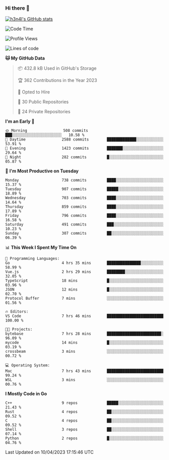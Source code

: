 ### Hi there 👋

[![h3n4l's GitHub stats](https://github-readme-stats.vercel.app/api?username=h3n4l&count_private=true&show_icons=true&theme=radical)](https://github.com/h3n4l/github-readme-stats)

<!--START_SECTION:waka-->
![Code Time](http://img.shields.io/badge/Code%20Time-1%2C108%20hrs%2045%20mins-blue)

![Profile Views](http://img.shields.io/badge/Profile%20Views-1-blue)

![Lines of code](https://img.shields.io/badge/From%20Hello%20World%20I%27ve%20Written-2.7%20million%20lines%20of%20code-blue)

**🐱 My GitHub Data** 

> 📦 432.8 kB Used in GitHub's Storage 
 > 
> 🏆 362 Contributions in the Year 2023
 > 
> 💼 Opted to Hire
 > 
> 📜 30 Public Repositories 
 > 
> 🔑 24 Private Repositories 
 > 
**I'm an Early 🐤** 

```text
🌞 Morning                508 commits         ███░░░░░░░░░░░░░░░░░░░░░░   10.58 % 
🌆 Daytime                2588 commits        █████████████░░░░░░░░░░░░   53.91 % 
🌃 Evening                1423 commits        ███████░░░░░░░░░░░░░░░░░░   29.64 % 
🌙 Night                  282 commits         █░░░░░░░░░░░░░░░░░░░░░░░░   05.87 % 
```
📅 **I'm Most Productive on Tuesday** 

```text
Monday                   738 commits         ████░░░░░░░░░░░░░░░░░░░░░   15.37 % 
Tuesday                  907 commits         █████░░░░░░░░░░░░░░░░░░░░   18.89 % 
Wednesday                703 commits         ████░░░░░░░░░░░░░░░░░░░░░   14.64 % 
Thursday                 859 commits         ████░░░░░░░░░░░░░░░░░░░░░   17.89 % 
Friday                   796 commits         ████░░░░░░░░░░░░░░░░░░░░░   16.58 % 
Saturday                 491 commits         ███░░░░░░░░░░░░░░░░░░░░░░   10.23 % 
Sunday                   307 commits         ██░░░░░░░░░░░░░░░░░░░░░░░   06.39 % 
```


📊 **This Week I Spent My Time On** 

```text
💬 Programming Languages: 
Go                       4 hrs 35 mins       ███████████████░░░░░░░░░░   58.99 % 
Vue.js                   2 hrs 29 mins       ████████░░░░░░░░░░░░░░░░░   32.05 % 
TypeScript               18 mins             █░░░░░░░░░░░░░░░░░░░░░░░░   03.96 % 
JSON                     12 mins             █░░░░░░░░░░░░░░░░░░░░░░░░   02.70 % 
Protocol Buffer          7 mins              ░░░░░░░░░░░░░░░░░░░░░░░░░   01.56 % 

🔥 Editors: 
VS Code                  7 hrs 46 mins       █████████████████████████   100.00 % 

🐱‍💻 Projects: 
bytebase                 7 hrs 28 mins       ████████████████████████░   96.09 % 
mycode                   14 mins             █░░░░░░░░░░░░░░░░░░░░░░░░   03.19 % 
crossbeam                3 mins              ░░░░░░░░░░░░░░░░░░░░░░░░░   00.72 % 

💻 Operating System: 
Mac                      7 hrs 43 mins       █████████████████████████   99.24 % 
WSL                      3 mins              ░░░░░░░░░░░░░░░░░░░░░░░░░   00.76 % 
```

**I Mostly Code in Go** 

```text
C++                      9 repos             █████░░░░░░░░░░░░░░░░░░░░   21.43 % 
Rust                     4 repos             ██░░░░░░░░░░░░░░░░░░░░░░░   09.52 % 
C                        4 repos             ██░░░░░░░░░░░░░░░░░░░░░░░   09.52 % 
Shell                    3 repos             ██░░░░░░░░░░░░░░░░░░░░░░░   07.14 % 
Python                   2 repos             █░░░░░░░░░░░░░░░░░░░░░░░░   04.76 % 
```




 Last Updated on 10/04/2023 17:15:46 UTC
<!--END_SECTION:waka-->

